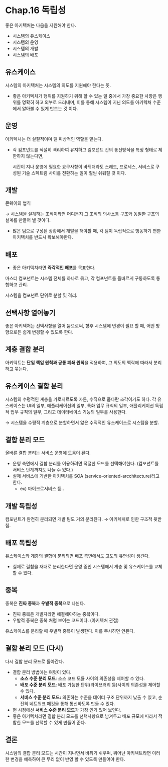 # Chap.16 독립성

좋은 아키텍처는 다음을 지원해야 한다.

* 시스템의 유스케이스
* 시스템의 운영
* 시스템의 개발
* 시스템의 배포

## 유스케이스

시스템의 아키텍처는 시스템의 의도를 지원해야 한다는 뜻.

* 좋은 아키텍처가 행위를 지원하기 위해 할 수 있는 일 중에서 가장 중요한 사항은 행위를 명확히 하고 외부로 드러내며, 이를 통해 시스템이 지닌 의도를 아키텍처 수준에서 알아볼 수 있게 만드는 것 이다.

## 운영

아키텍처는 더 실질적이며 덜 피상적인 역할을 맡는다.

* 각 컴포넌트를 적절히 격리하여 유지하고 컴포넌트 간의 통신방식을 특정 형태로 제한하지 않는다면,

  시간이 지나 운영에 필요한 요구사항이 바뀌더라도 스레드, 프로세스, 서비스로 구성된 기술 스펙트럼 사이를 전환하는 일이 훨씬 쉬워질 것 이다.

## 개발

콘웨이의 법칙

→ 시스템을 설계하는 조직이라면 어디든지 그 조직의 의사소통 구조와 동일한 구조의 설계를 만들어 낼 것이다.

* 많은 팀으로 구성된 상황에서 개발을 해야할 때, 각 팀이 독립적으로 행동하기 편한 아키텍처를 반드시 확보해야한다.

## 배포

* 좋은 아키텍처라면 **즉각적인 배포**를 목표한다.

마스터 컴포넌트는 시스템 전체를 하나로 묶고, 각 컴포넌트를 올바르게 구동하도록 통합하고 관리.

시스템을 컴포넌트 단위로 분할 및 격리.

## 선택사항 열어놓기

좋은 아키텍처는 선택사항을 열어 둠으로써, 향후 시스템에 변경이 필요 할 때, 어떤 방향으로든 쉽게 변경할 수 있도록 한다.

## 계층 결합 분리

아키텍트는 **단일 책임 원칙과 공통 폐쇄 원칙**을 적용하여, 그 의도의 맥락에 따라서 분리하고 묶는다.

## 유스케이스 결합 분리

시스템의 수평적인 계층을 가로지르도록 자른, 수직으로 좁다란 조각이기도 하다. 각 유스케이스는 UI의 일부, 애플리케이션의 일부, 특화 업무 규칙의 일부, 애플리케이션 독립적 업무 규칙의 일부, 그리고 데이터베이스 기능의 일부를 사용한다.

→ 시스템을 수평적 계층으로 분할하면서 얇은 수직적인 유스케이스로 시스템을 분할.

## 결합 분리 모드

올바른 결합 분리는 서비스 운영에 도움이 된다.

* 운영 측면에서 결합 분리를 이용하려면 적절한 모드를 선택해야한다. \(컴포넌트를 서비스 단계까지도 나눌 수 있다.\)
* 실제 서비스에 기반한 아키텍처를 SOA \(service-oriented-arcchitecture\)라고 한다.
  * ex\) 마이크로서비스 등..

## 개발 독립성

컴포넌트가 완전히 분리되면 개발 팀도 거의 분리된다. → 아키텍처로 인한 구조적 뒷받침.

## 배포 독립성

유스케이스와 계층의 결합이 분리되면 배포 측면에서도 고도의 유연성이 생긴다.

* 실제로 결합을 재대로 분리한다면 운영 중인 시스템에서 계층 및 유스케이스를 교체할 수 있다.

## 중복

중복은 **진짜 중복**과 **우발적 중복**으로 나뉜다.

* 진짜 중복은 개발자라면 해결해야하는 중복이다.
* 우발적 중복은 중복 처럼 보이는 코드이다. \(아키텍처 관점\)

유스케이스를 분리할 때 우발적 중복이 발생한다. 이를 무시하면 안된다.

## 결합 분리 모드 \(다시\)

다시 결합 분리 모드로 돌아간다.

* 결합 분리 방법에는 여럿이 있다.
  * **소스 수준 분리 모드**: 소스 코드 모듈 사이의 의존성을 제어할 수 있다.
  * **배포 수준 분리 모드**: 배포 가능한 단위\(라이브러리 등\)사이의 의존성을 제어할 수 있다.
  * **서비스 수준 분리 모드:** 의존하는 수준을 데이터 구조 단위까지 낮출 수 있고, 순전히 네트워크 패킷을 통해 통신하도록 만들 수 있다.
* 현 시점에선 **서비스 수준 분리 모드**가 가장 인기 있어 보인다.
* 좋은 아키텍처라면 결합 분리 모드를 선택사항으로 남겨두고 배포 규모에 따라서 적합한 모드를 선택할 수 있게 만들어 준다.

## 결론

시스템의 결합 분리 모드는 시간이 지나면서 바뀌기 쉬우며, 뛰어난 아키텍트라면 이러한 변경을 예측하여 큰 무리 없이 반영 할 수 있도록 만들어야 한다.


